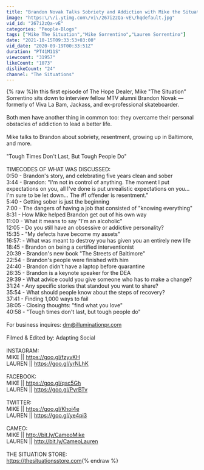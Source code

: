 ```yaml
---
title: "Brandon Novak Talks Sobriety and Addiction with Mike the Situation - The Hope Dealer"
image: "https:\/\/i.ytimg.com\/vi\/267i2zQa-vE\/hqdefault.jpg"
vid_id: "267i2zQa-vE"
categories: "People-Blogs"
tags: ["Mike The Situation","Mike Sorrentino","Lauren Sorrentino"]
date: "2021-10-15T09:33:53+03:00"
vid_date: "2020-09-19T00:33:51Z"
duration: "PT41M11S"
viewcount: "31957"
likeCount: "1073"
dislikeCount: "24"
channel: "The Situations"
---
```

{% raw %}In this first episode of The Hope Dealer, Mike &quot;The Situation&quot; Sorrentino sits down to interview fellow MTV alumni Brandon Novak — formerly of Viva La Bam, Jackass, and ex-professional skateboarder. <br /><br />Both men have another thing in common too: they overcame their personal obstacles of addiction to lead a better life. <br /><br />Mike talks to Brandon about sobriety, resentment, growing up in Baltimore, and more. <br /><br />&quot;Tough Times Don't Last, But Tough People Do&quot;<br /><br />TIMECODES OF WHAT WAS DISCUSSED: <br />0:50 - Brandon's story, and celebrating five years clean and sober<br />3:44 - Brandon: &quot;I'm not in control of anything. The moment I put expectations on you, all I've done is put unrealistic expectations on you... I'm sure to be let down... The #1 offender is resentment.&quot;<br />5:40 - Getting sober is just the beginning<br />7:00 - The dangers of having a job that consisted of &quot;knowing everything&quot;<br />8:31 - How Mike helped Brandon get out of his own way<br />11:00 - What it means to say &quot;I'm an alcoholic&quot;<br />12:05 - Do you still have an obsessive or addictive personality?<br />15:35 - &quot;My defects have become my assets&quot;<br />16:57: - What was meant to destroy you has given you an entirely new life<br />18:45 - Brandon on being a certified interventionist<br />20:39 - Brandon's new book &quot;The Streets of Baltimore&quot;<br />22:54 - Brandon's people were finished with him<br />24:40 - Brandon didn't have a laptop before quarantine<br />26:35 - Brandon is a keynote speaker for the DEA<br />29:39 - What advice could you give someone who has to make a change?<br />31:24 - Any specific stories that standout you want to share?<br />35:54 - What should people know about the steps of recovery?<br />37:41 - Finding 1,000 ways to fail<br />38:05 - Closing thoughts: &quot;find what you love&quot;<br />40:58 - &quot;Tough times don't last, but tough people do&quot;<br /><br />For business inquires: dm@illuminationpr.com<br /><br />Filmed &amp; Edited by: Adapting Social<br /><br />INSTAGRAM:<br />MIKE ||  <a rel="nofollow" target="blank" href="https://goo.gl/fzyvKH">https://goo.gl/fzyvKH</a><br />LAUREN  ||  <a rel="nofollow" target="blank" href="https://goo.gl/yrNLhK">https://goo.gl/yrNLhK</a><br /><br />FACEBOOK:<br />MIKE  || <a rel="nofollow" target="blank" href="https://goo.gl/qsc5Gh">https://goo.gl/qsc5Gh</a><br />LAUREN || <a rel="nofollow" target="blank" href="https://goo.gl/PyrBTv">https://goo.gl/PyrBTv</a><br /><br />TWITTER:<br />MIKE || <a rel="nofollow" target="blank" href="https://goo.gl/Khoi4e">https://goo.gl/Khoi4e</a><br />LAUREN || <a rel="nofollow" target="blank" href="https://goo.gl/ye4pi3">https://goo.gl/ye4pi3</a><br /><br />CAMEO:<br />MIKE || <a rel="nofollow" target="blank" href="http://bit.ly/CameoMike">http://bit.ly/CameoMike</a> <br />LAUREN || <a rel="nofollow" target="blank" href="http://bit.ly/CameoLauren">http://bit.ly/CameoLauren</a> <br /><br />THE SITUATION STORE:<br /><a rel="nofollow" target="blank" href="https://thesituationsstore.com">https://thesituationsstore.com</a>{% endraw %}
